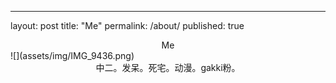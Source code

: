---
layout: post
title:  "Me"
permalink: /about/
published: true
  
<center>Me</center>  
![](assets/img/IMG_9436.png)

<center>中二。发呆。死宅。动漫。gakki粉。</center>
